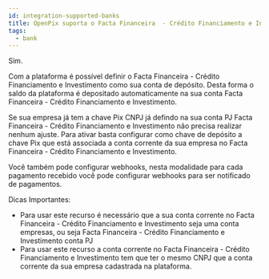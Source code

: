 ```yaml
---
id: integration-supported-banks
title: OpenPix suporta o Facta Financeira  - Crédito Financiamento e Investimento ?
tags:
  - bank
---
```


Sim.

Com a plataforma é possível definir o Facta Financeira  - Crédito Financiamento e Investimento como sua conta de depósito. Desta forma o saldo da plataforma é depositado automaticamente na sua conta Facta Financeira  - Crédito Financiamento e Investimento.

Se sua empresa já tem a chave Pix CNPJ já defindo na sua conta PJ Facta Financeira  - Crédito Financiamento e Investimento não precisa realizar nenhum ajuste. Para ativar basta configurar como chave de depósito a chave Pix que está associada a conta corrente da sua empresa no Facta Financeira  - Crédito Financiamento e Investimento.

Você também pode configurar webhooks, nesta modalidade para cada pagamento recebido você pode configurar webhooks para ser notificado de pagamentos.

Dicas Importantes:

- Para usar este recurso é necessário que a sua conta corrente no Facta Financeira  - Crédito Financiamento e Investimento seja uma conta empresas, ou seja Facta Financeira  - Crédito Financiamento e Investimento conta PJ
- Para usar este recurso a conta corrente no Facta Financeira  - Crédito Financiamento e Investimento tem que ter o mesmo CNPJ que a conta corrente da sua empresa cadastrada na plataforma.

